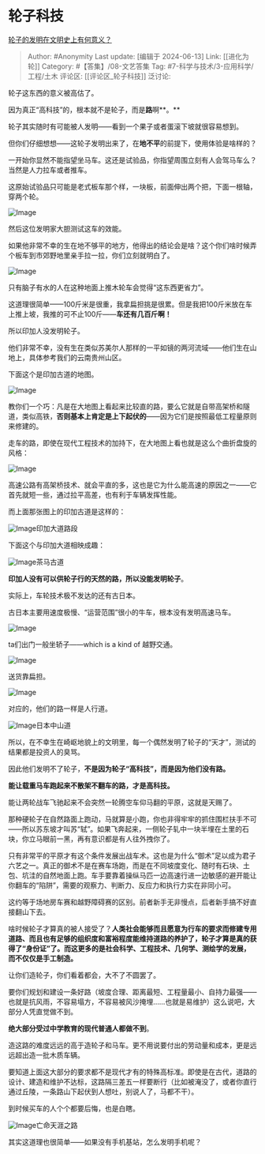 # 轮子科技
[轮子的发明在文明史上有何意义？](https://www.zhihu.com/question/22905344/answer/1562581750)

> Author: #Anonymity
> Last update: [编辑于 2024-06-13]
> Link: [[进化为轮]]
> Category: #【答集】/08-文艺答集
> Tag: #7-科学与技术/3-应用科学/工程/土木
> 评论区: [[评论区_轮子科技]]
> 泛讨论:

轮子这东西的意义被高估了。

因为真正“高科技”的，根本就不是轮子，而是**路**啊**。**

轮子其实随时有可能被人发明——看到一个果子或者蛋滚下坡就很容易想到。

但你们仔细想想——这轮子发明出来了，在**地不平**的前提下，使用体验是啥样的？

一开始你显然不能指望坐马车。这还是试验品，你指望周围立刻有人会驾马车么？当然是人力拉车或者推车。

这原始试验品只可能是老式板车那个样，一块板，前面伸出两个把，下面一根轴，穿两个轮。

![Image](https://picx.zhimg.com/50/v2-f5e6050055218f6341e65a3c5cf7fa98_720w.jpg?source=2c26e567)

然后这位发明家大胆测试这车的效能。

如果他非常不幸的生在地不够平的地方，他得出的结论会是啥？这个你们啥时候弄个板车到市郊野地里亲手拉一拉，你们立刻就明白了。

![Image](https://pica.zhimg.com/50/v2-645e792e4d31c9edb5c731f965f905ae_720w.jpg?source=2c26e567)

只有脑子有水的人在这种地面上推木轮车会觉得“这东西更省力”。

这道理很简单——100斤米是很重，我拿扁担挑是很累。但是我把100斤米放在车上推上坡，我推的可不止100斤——**车还有几百斤啊！**

所以印加人没发明轮子。

他们非常不幸，没有生在类似苏美尔人那样的一平如镜的两河流域——他们生在山地上，具体参考我们的云南贵州山区。

下面这个是印加古道的地图。

![Image](https://picx.zhimg.com/50/v2-d0c775e99d46dc88dd3c897ee6bd089a_720w.jpg?source=2c26e567)

教你们一个巧：凡是在大地图上看起来比较直的路，要么它就是自带高架桥和隧道，类似高铁，**否则基本上肯定是上下起伏的**——因为它们是按照最低工程量原则来修建的。

走车的路，即使在现代工程技术的加持下，在大地图上看也就是这么个曲折盘旋的风格：

![Image](https://picx.zhimg.com/50/v2-f5e0d2a8afbc187ffe23ac4c3ac02416_720w.jpg?source=2c26e567)

高速公路有高架桥技术、就会平直的多，这也是它为什么能高速的原因之一——它首先就短一些，通过拉平高差，也有利于车辆发挥性能。

而上面那张图上的印加古道是这样的：

![Image](https://pic1.zhimg.com/50/v2-8462f92e2153240a1ace8b26617d0083_720w.jpg?source=2c26e567)印加大道路段

下面这个与印加大道相映成趣：

![Image](https://picx.zhimg.com/50/v2-b81fd09516e41b13aefd7d095ddfdcd7_720w.jpg?source=2c26e567)茶马古道

**印加人没有可以供轮子行的天然的路，所以没能发明轮子**。

实际上，车轮技术极不发达的还有古日本。

古日本主要用速度极慢、“运营范围”很小的牛车，根本没有发明高速马车。

![Image](https://pic1.zhimg.com/50/v2-8c4e210bb5b6427e3b7b35264010e82d_720w.jpg?source=2c26e567)

ta们出门一般坐轿子——which is a kind of 越野交通。

![Image](https://pic1.zhimg.com/50/v2-45eaa94694aecbb9fe7ee2011ed3a995_720w.jpg?source=2c26e567)

送货靠扁担。

![Image](https://picx.zhimg.com/50/v2-6cc1393b88da4a83694a3718e15556b7_720w.jpg?source=2c26e567)

对应的，他们的路一样是人行道。

![Image](https://picx.zhimg.com/50/v2-9443544da332bcc9388823b3a5d398fa_720w.jpg?source=2c26e567)日本中山道

所以，在不幸生在崎岖地貌上的文明里，每一个偶然发明了轮子的“天才”，测试的结果都是投资人的臭骂。

因此他们发明不了轮子，**不是因为轮子“高科技”，而是因为他们没有路。**

**能让载重马车跑起来不散架不翻车的路，才是高科技。**

能让两轮战车飞驰起来不会突然一轮腾空车仰马翻的平原，这就是天赐了。

那种硬轮子在自然路面上跑动，马就算是小跑，你也非得牢牢的抓住围栏扶手不可——所以苏东坡才叫苏“轼”。如果飞奔起来，一侧轮子轧中一块半埋在土里的石块，你立马眼前一黑，再有意识都是有人往外拽你了。

只有非常平的平原才有这个条件发展出战车术。这也是为什么“御术”足以成为君子六艺之一。真正的御术不是在赛车场跑，而是在不同坡度变化、随时有石块、土包、坑洼的自然地面上跑。车手要靠着操纵马匹一边高速行进一边敏感的避开能让你翻车的“陷阱”，需要的观察力、判断力、反应力和执行力实在非同小可。

这约等于场地房车赛和越野障碍赛的区别。前者新手无非慢点，后者新手搞不好直接翻山下去。

啥时候轮子才算真的被人接受了？**人类社会能够而且愿意为行车的要求而修建专用道路、而且也有足够的组织度和富裕程度能维持道路的养护了，轮子才算是真的获得了“身份证”了。而这更多的是社会科学、工程技术、几何学、测绘学的发展，而不仅仅是手工制造。**

让你们造轮子，你们看着都会，大不了不圆罢了。

要你们规划和建设一条好路（坡度合理、距离最短、工程量最小、自持力最强——也就是抗风雨，不容易塌方，不容易被风沙掩埋……也就是易维护）这么说吧，大部分人凭直觉做不到。

**绝大部分受过中学教育的现代普通人都做不到**。

造这路的难度远远的高于造轮子和马车。更不用说要付出的劳动量和成本，更是远远超出造一批木质车辆。

要知道上面这大部分的要求都不是现代才有的特殊高标准。即使是在古代，道路的设计、建造和维护不达标，这路隔三差五一样要断行（比如被淹没了，或者你直行通过丘陵，一条路山下起伏到人想吐，别说人了，马都不干）。

到时候买车的人个个都要后悔，也是白瞎。

![Image](https://picx.zhimg.com/50/v2-ecf62b1239b2bd171580eeceb708d872_720w.jpg?source=2c26e567)亡命天涯之路

其实这道理也很简单——如果没有手机基站，怎么发明手机呢？
